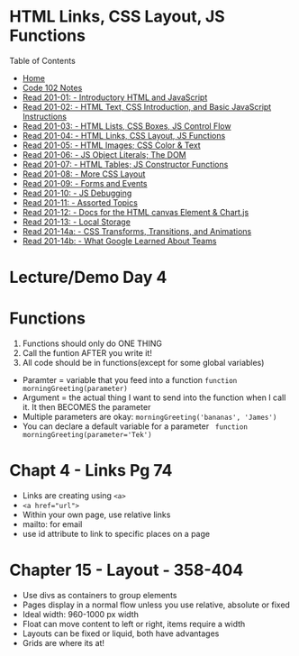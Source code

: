 # HTML Links, CSS Layout, JS Functions

Table of Contents
* [Home](https://nickmagruder.github.io/reading-notes/)
* [Code 102 Notes](growth_mindset.md)
* [Read 201-01: - Introductory HTML and JavaScript](read_201-01.md)
* [Read 201-02: - HTML Text, CSS Introduction, and Basic JavaScript Instructions](read_201-02.md)
* [Read 201-03: - HTML Lists, CSS Boxes, JS Control Flow](read_201-03.md)
* [Read 201-04: - HTML Links, CSS Layout, JS Functions](read_201-04.md)
* [Read 201-05: - HTML Images; CSS Color & Text](read_201-05.md)
* [Read 201-06: - JS Object Literals; The DOM](read_201-06.md)
* [Read 201-07: - HTML Tables; JS Constructor Functions](read_201-07.md)
* [Read 201-08: - More CSS Layout](read_201-08.md)
* [Read 201-09: - Forms and Events](read_201-09.md)
* [Read 201-10: - JS Debugging](read_201-10.md)
* [Read 201-11: - Assorted Topics](read_201-11.md)
* [Read 201-12: - Docs for the HTML canvas Element & Chart.js](read_201-12.md)
* [Read 201-13: - Local Storage](read_201-13.md)
* [Read 201-14a: - CSS Transforms, Transitions, and Animations](read_201-14a.md)
* [Read 201-14b: - What Google Learned About Teams](read_201-14b.md)

# Lecture/Demo Day 4
# Functions
1. Functions should only do ONE THING
2. Call the funtion AFTER you write it!
3. All code should be in functions(except for some global variables)

* Paramter = variable that you feed into a function ```function morningGreeting(parameter)```
* Argument = the actual thing I want to send into the function when I call it. It then BECOMES the parameter
* Multiple parameters are okay: ```morningGreeting('bananas', 'James')```
* You can declare a default variable for a parameter ``` function morningGreeting(parameter='Tek')```

# Chapt 4 - Links Pg 74
* Links are creating using ```<a>```
* ```<a href="url">```
* Within your own page, use relative links
* mailto: for email
* use id attribute to link to specific places on a page

# Chapter 15 - Layout - 358-404
* Use divs as containers to group elements
* Pages display in a normal flow unless you use relative, absolute or fixed
* Ideal width: 960-1000 px width
* Float can move content to left or right, items require a width
* Layouts can be fixed or liquid, both have advantages
* Grids are where its at!